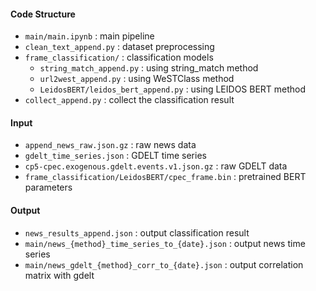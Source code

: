 #### Code Structure

- `main/main.ipynb` : main pipeline
- `clean_text_append.py` : dataset preprocessing
- `frame_classification/` : classification models
  - `string_match_append.py` : using string_match method
  - `url2west_append.py` : using WeSTClass method
  - `LeidosBERT/leidos_bert_append.py` : using LEIDOS BERT method
- `collect_append.py` : collect the classification result

#### Input

- `append_news_raw.json.gz` : raw news data
- `gdelt_time_series.json` : GDELT time series
- `cp5-cpec.exogenous.gdelt.events.v1.json.gz` : raw GDELT data
- `frame_classification/LeidosBERT/cpec_frame.bin` : pretrained BERT parameters

#### Output

- `news_results_append.json` : output classification result
- `main/news_{method}_time_series_to_{date}.json` : output news time series
- `main/news_gdelt_{method}_corr_to_{date}.json` : output correlation matrix with gdelt

